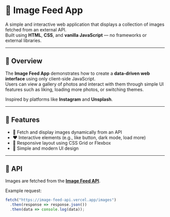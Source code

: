 <!-- 🔽 START OF UPDATED README CONTENT 🔽 -->

# 🌆 Image Feed App

A simple and interactive web application that displays a collection of images fetched from an external API.  
Built using **HTML**, **CSS**, and **vanilla JavaScript** — no frameworks or external libraries.

---

## 🚀 Overview

The **Image Feed App** demonstrates how to create a **data-driven web interface** using only client-side JavaScript.  
Users can view a gallery of photos and interact with them through simple UI features such as liking, loading more photos, or switching themes.  

Inspired by platforms like **Instagram** and **Unsplash**.

---

## 🧩 Features

- 🔄 Fetch and display images dynamically from an API  
- ❤️ Interactive elements (e.g., like button, dark mode, load more)  
- 📱 Responsive layout using CSS Grid or Flexbox  
- 🎨 Simple and modern UI design  

---

## 🔗 API

Images are fetched from the **[Image Feed API](https://image-feed-api.vercel.app/)**.

Example request:
```javascript
fetch("https://image-feed-api.vercel.app/images")
  .then(response => response.json())
  .then(data => console.log(data));
